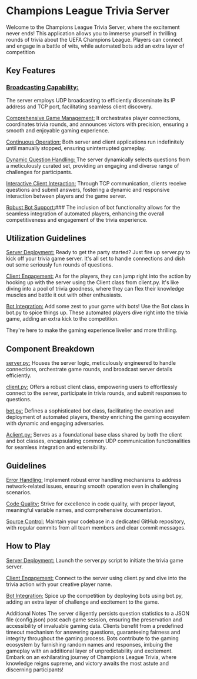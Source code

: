 
# Champions League Trivia Server
Welcome to the Champions League Trivia Server, where the excitement never ends! This application allows you to immerse yourself in thrilling rounds of trivia about the UEFA Champions League. Players can connect and engage in a battle of wits, while automated bots add an extra layer of competition 

## Key Features
### <ins>Broadcasting Capability:</ins> 
The server employs UDP broadcasting to efficiently disseminate its IP address and TCP port, facilitating seamless client discovery.

<ins>Comprehensive Game Management:</ins> It orchestrates player connections, coordinates trivia rounds, and announces victors with precision, ensuring a smooth and enjoyable gaming experience.

<ins>Continuous Operation:</ins> Both server and client applications run indefinitely until manually stopped, ensuring uninterrupted gameplay.

<ins>Dynamic Question Handling: </ins> The server dynamically selects questions from a meticulously curated set, providing an engaging and diverse range of challenges for participants.

<ins>Interactive Client Interaction:</ins> Through TCP communication, clients receive questions and submit answers, fostering a dynamic and responsive interaction between players and the game server.

<ins>Robust Bot Support:</ins>### The inclusion of bot functionality allows for the seamless integration of automated players, enhancing the overall competitiveness and engagement of the trivia experience.

## Utilization Guidelines
<ins>Server Deployment:</ins> Ready to get the party started? Just fire up server.py to kick off your trivia game server. It's all set to handle connections and dish out some seriously fun rounds of questions.

<ins>Client Engagement:</ins> As for the players, they can jump right into the action by hooking up with the server using the Client class from client.py. It's like diving into a pool of trivia goodness, where they can flex their knowledge muscles and battle it out with other enthusiasts.

<ins>Bot Integration:</ins> Add some zest to your game with bots! Use the Bot class in bot.py to spice things up. These automated players dive right into the trivia game, adding an extra kick to the competition.

They're here to make the gaming experience livelier and more thrilling.

## Component Breakdown
<ins>server.py:</ins> Houses the server logic, meticulously engineered to handle connections, orchestrate game rounds, and broadcast server details efficiently.

<ins>client.py:</ins> Offers a robust client class, empowering users to effortlessly connect to the server, participate in trivia rounds, and submit responses to questions.

<ins>bot.py:</ins> Defines a sophisticated bot class, facilitating the creation and deployment of automated players, thereby enriching the gaming ecosystem with dynamic and engaging adversaries.

<ins>Aclient.py:</ins> Serves as a foundational base class shared by both the client and bot classes, encapsulating common UDP communication functionalities for seamless integration and extensibility.

## Guidelines
<ins>Error Handling:</ins> Implement robust error handling mechanisms to address network-related issues, ensuring smooth operation even in challenging scenarios.

<ins>Code Quality:</ins> Strive for excellence in code quality, with proper layout, meaningful variable names, and comprehensive documentation.

<ins>Source Control:</ins> Maintain your codebase in a dedicated GitHub repository, with regular commits from all team members and clear commit messages.

## How to Play
<ins>Server Deployment:</ins> Launch the server.py script to initiate the trivia game server.

<ins>Client Engagement:</ins> Connect to the server using client.py and dive into the trivia action with your creative player name.

<ins>Bot Integration:</ins> Spice up the competition by deploying bots using bot.py, adding an extra layer of challenge and excitement to the game.

Additional Notes
The server diligently persists question statistics to a JSON file (config.json) post each game session, ensuring the preservation and accessibility of invaluable gaming data.
Clients benefit from a predefined timeout mechanism for answering questions, guaranteeing fairness and integrity throughout the gaming process.
Bots contribute to the gaming ecosystem by furnishing random names and responses, imbuing the gameplay with an additional layer of unpredictability and excitement.
Embark on an exhilarating journey of Champions League Trivia, where knowledge reigns supreme, and victory awaits the most astute and discerning participants!
